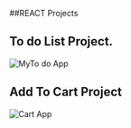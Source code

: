 ##REACT Projects

## To do List Project. 


![MyTo do App](https://github.com/Joyce-Gatura/REACTnew/assets/160253116/f4eda970-9e30-4793-8b89-8c0538373654)


## Add To Cart Project 

![Cart App](https://github.com/Joyce-Gatura/REACTnew/assets/160253116/3e11df81-8a0e-4b2a-8d2e-ad0f0c86a977)

